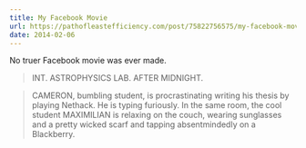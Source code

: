 ```yaml
---
title: My Facebook Movie
url: https://pathofleastefficiency.com/post/75822756575/my-facebook-movie
date: 2014-02-06
---
```

No truer Facebook movie was ever made.

> INT. ASTROPHYSICS LAB. AFTER MIDNIGHT.

> CAMERON, bumbling student, is procrastinating writing his thesis
by playing Nethack. He is typing furiously. In the same room, the
cool student MAXIMILIAN is relaxing on the couch, wearing
sunglasses and a pretty wicked scarf and tapping absentmindedly
on a Blackberry.

